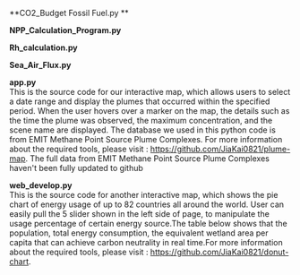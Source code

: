 **CO2_Budget Fossil Fuel.py **


**NPP_Calculation_Program.py**

**Rh_calculation.py**

**Sea_Air_Flux.py**

**app.py** <br/>
This is the source code for our interactive map, which allows users to select a date range and display the plumes that occurred within the specified period. When the user hovers over a marker on the map, the details such as the time the plume was observed, the maximum concentration, and the scene name are displayed. The database we used in this python code is from EMIT Methane Point Source Plume Complexes.
For more information about the required tools, please visit : https://github.com/JiaKai0821/plume-map. The full data from EMIT Methane Point Source Plume Complexes haven't been fully updated to github

**web_develop.py** <br/> 
This is the source code for another interactive map, which shows the pie chart of energy usage of up to 82 countries all around the world. User can easily pull the 5 slider shown in the left side of page, to manipulate the usage percentage of certain energy source.The table below shows that the population, total energy consumption, the equivalent wetland area per capita that can achieve carbon neutrality in real time.For more information about the required tools, please visit : https://github.com/JiaKai0821/donut-chart.
